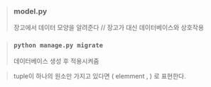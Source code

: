 > ### model.py
>
> 장고에서 데이터 모양을 알려준다 // 장고가 대신 데이터베이스와 상호작용

> ### `python manage.py migrate`
>
>  데이터베이스 생성 후 적용시켜줌

> tuple이 하나의 원소만 가지고 있다면 ( elemment , ) 로 표현한다.
